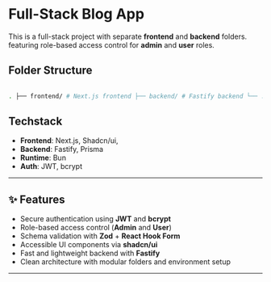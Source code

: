 # Full-Stack Blog App

This is a full-stack project with separate **frontend** and **backend** folders.
featuring role-based access control for **admin** and **user** roles.

## Folder Structure

```bash

. ├── frontend/ # Next.js frontend ├── backend/ # Fastify backend └── .git/ # Git initialized
```

## Techstack

- **Frontend**: Next.js, Shadcn/ui,
- **Backend**: Fastify, Prisma
- **Runtime**: Bun
- **Auth**: JWT, bcrypt

---

## ✨ Features

- Secure authentication using **JWT** and **bcrypt**
- Role-based access control (**Admin** and **User**)
- Schema validation with **Zod** + **React Hook Form**
- Accessible UI components via **shadcn/ui**
- Fast and lightweight backend with **Fastify**
- Clean architecture with modular folders and environment setup

---
